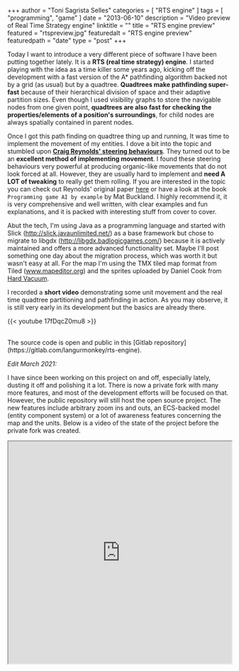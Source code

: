 +++
author = "Toni Sagrista Selles"
categories = [ "RTS engine" ]
tags = [ "programming", "game" ]
date = "2013-06-10"
description = "Video preview of Real Time Strategy engine"
linktitle = ""
title = "RTS engine preview"
featured = "rtspreview.jpg"
featuredalt = "RTS engine preview"
featuredpath = "date"
type = "post"
+++

Today I want to introduce a very different piece of software I have been putting together lately. It is a **RTS (real time strategy) engine**. I started playing with the idea as a time killer some years ago, kicking off the development with a fast version of the A\* pathfinding algorithm backed not by a grid (as usual) but by a quadtree. **Quadtrees make pathfinding super-fast** because of their hierarchical division of space and their adaptive partition sizes. Even though I used visibility graphs to store the navigable nodes from one given point, **quadtrees are also fast for checking the properties/elements of a position's surroundings**, for child nodes are always spatially contained in parent nodes.

<!--more-->

Once I got this path finding on quadtree thing up and running, It was time to implement the movement of my entities. I dove a bit into the topic and stumbled upon [**Craig Reynolds' steering behaviours**](http://www.red3d.com/cwr/papers/1999/gdc99steer.html). They turned out to be an **excellent method of implementing movement**. I found these steering behaviours very powerful at producing organic-like movements that do not look forced at all. However, they are usually hard to implement and **need A LOT of tweaking** to really get them rolling. If you are interested in the topic you can check out Reynolds' original paper [here](http://www.red3d.com/cwr/papers/1999/gdc99steer.html) or have a look at the book `Programming game AI by example` by Mat Buckland. I highly recommend it, it is very comprehensive and well written, with clear examples and fun explanations, and it is packed with interesting stuff from cover to cover.

Abut the tech, I'm using Java as a programming language and started with Slick (http://slick.javaunlimited.net/) as a base framework but chose to migrate to libgdx (http://libgdx.badlogicgames.com/) because it is actively maintained and offers a more advanced functionality set. Maybe I'll post something one day about the migration process, which was worth it but wasn't easy at all. For the map I'm using the TMX tiled map format from Tiled (www.mapeditor.org) and the sprites uploaded by Daniel Cook from [Hard Vacuum](http://lunar.lostgarden.com/game_HardVacuum.htm).

I recorded a **short video** demonstrating some unit movement and the real time quadtree partitioning and pathfinding in action. As you may observe, it is still very early in its development but the basics are already there.

{{< youtube 17fDqcZ0mu8 >}}

<br />
The source code is open and public in this <i class="fa fa-gitlab"></i> [Gitlab repository](https://gitlab.com/langurmonkey/rts-engine).

*Edit March 2021:*

I have since been working on this project on and off, especially lately, dusting it off and polishing it a lot. There is now a private fork with many more features, and most of the development efforts will be focused on that. However, the public repository will still host the open source project. The new features include arbitrary zoom ins and outs, an ECS-backed model (entity component system) or a lot of awareness features concerning the map and the units. Below is a video of the state of the project before the private fork was created.

<iframe id="lbry-iframe" width="100%" height="500" src="https://lbry.tv/$/embed/rts-fogwar-zoom-pathfinding/16072a7fdd4569bc72d20494a7e471fbfd618e27?r=621u1MynW1hV1p9kTVvSiB3pZyjj9tJW" allowfullscreen></iframe>


